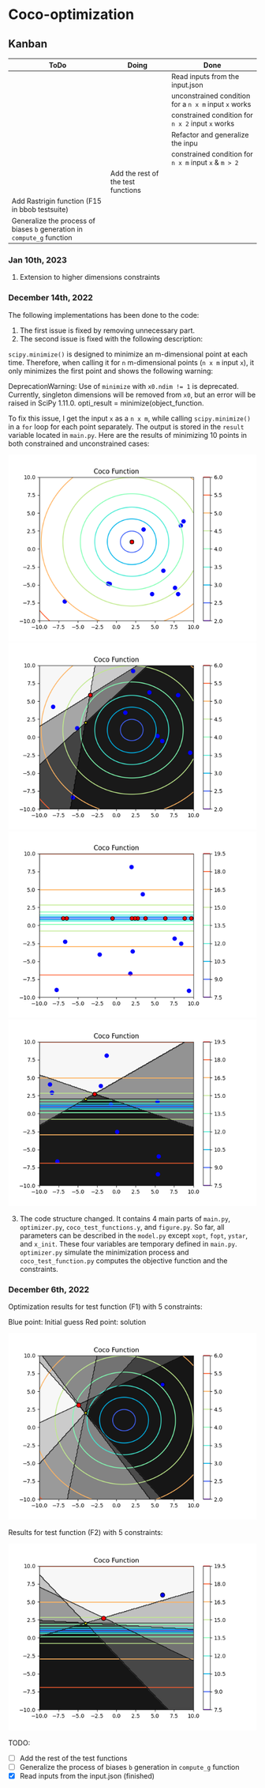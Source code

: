 # Coco-optimization


## Kanban 
| ToDo                                                                    | Doing                              | Done                                                  |
|-------------------------------------------------------------------------|------------------------------------|-------------------------------------------------------|
 |                                                                         |                                    | Read inputs from the input.json                       |
 |                                                                         |                                    | unconstrained condition for a `n x m` input `x` works |
|                                                                         |                                    | constrained condition for `n x 2` input `x` works     |
|                                                                         |                                    | Refactor and generalize the inpu                      |
|                    |                                    |    constrained condition for `n x m` input `x` & `m > 2`                                                   |
|                                                                         | Add the rest of the test functions |                                                       |
| Add Rastrigin function (F15 in bbob testsuite)                          |                                    |                                                       |
| Generalize the process of biases `b` generation in `compute_g` function |                                    |                                                       |

### Jan 10th, 2023
1. Extension to higher dimensions constraints


### December 14th, 2022
The following implementations has been done to the code:
1. The first issue is fixed by removing unnecessary part.
2. The second issue is fixed with the following description:

`scipy.minimize()` is designed to minimize an m-dimensional point at each time. Therefore, when calling it for `n` m-dimensional points (`n x m` input `x`), it only minimizes the first point and shows the following warning:

DeprecationWarning: Use of `minimize` with `x0.ndim != 1` is deprecated. Currently, singleton dimensions will be removed from `x0`, but an error will be raised in SciPy 1.11.0. opti_result = minimize(object_function.

To fix this issue, I get the input `x` as a `n x m`, while calling `scipy.minimize()` in a `for` loop for each point separately. The output is stored in the `result` variable located in `main.py`. Here are the results of minimizing 10 points in both constrained and unconstrained cases:

<img title="title" alt="Alt text" src="images/f1-10p.png">
<img title="title" alt="Alt text" src="images/f1-10p-c3.png">
<img title="title" alt="Alt text" src="images/f2-10p.png">
<img title="title" alt="Alt text" src="images/f2-10p-c3.png">

3. The code structure changed. It contains 4 main parts of `main.py`, `optimizer.py`, `coco_test_functions.y`, and `figure.py`. So far, all parameters can be described in the `model.py` except `xopt`, `fopt`, `ystar`, and `x_init`. These four variables are temporary defined in `main.py`. `optimizer.py` simulate the minimization process and `coco_test_function.py` computes the objective function and the constraints.

### December 6th, 2022
Optimization results for test function (F1) with 5 constraints:

Blue point: Initial guess
Red point: solution 

<img title="a title" alt="Alt text" src="images/Figure_1.png">

Results for test function (F2) with 5 constraints:

<img title="a title" alt="Alt text" src="images/Figure_2.png">


TODO:

- [ ] Add the rest of the test functions
- [ ] Generalize the process of biases `b` generation in `compute_g` function 
- [x] Read inputs from the input.json (finished)
